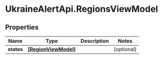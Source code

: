 # UkraineAlertApi.RegionsViewModel

## Properties
Name | Type | Description | Notes
------------ | ------------- | ------------- | -------------
**states** | [**[RegionViewModel]**](RegionViewModel.md) |  | [optional] 
